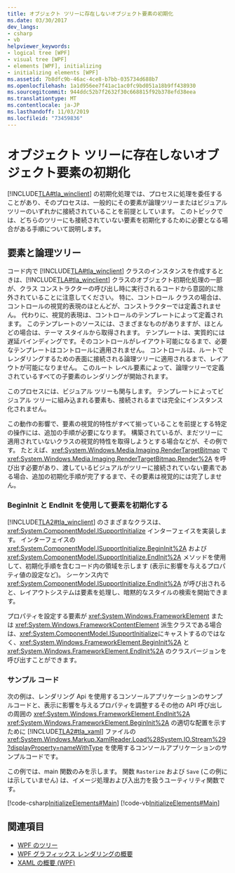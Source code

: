 ```yaml
---
title: オブジェクト ツリーに存在しないオブジェクト要素の初期化
ms.date: 03/30/2017
dev_langs:
- csharp
- vb
helpviewer_keywords:
- logical tree [WPF]
- visual tree [WPF]
- elements [WPF], initializing
- initializing elements [WPF]
ms.assetid: 7b8dfc9b-46ac-4ce8-b7bb-035734d688b7
ms.openlocfilehash: 1a1d956ee7f41ac1ac0fc9bd051a18b9ff438930
ms.sourcegitcommit: 944ddc52b7f2632f30c668815f92b378efd38eea
ms.translationtype: MT
ms.contentlocale: ja-JP
ms.lasthandoff: 11/03/2019
ms.locfileid: "73459836"
---
```

# <a name="initialization-for-object-elements-not-in-an-object-tree"></a>オブジェクト ツリーに存在しないオブジェクト要素の初期化
[!INCLUDE[TLA#tla_winclient](../../../../includes/tlasharptla-winclient-md.md)] の初期化処理では、プロセスに処理を委任することがあり、そのプロセスは、一般的にその要素が論理ツリーまたはビジュアル ツリーのいずれかに接続されていることを前提としています。 このトピックでは、どちらのツリーにも接続されていない要素を初期化するために必要となる場合がある手順について説明します。  

## <a name="elements-and-the-logical-tree"></a>要素と論理ツリー  
 コード内で [!INCLUDE[TLA#tla_winclient](../../../../includes/tlasharptla-winclient-md.md)] クラスのインスタンスを作成するときは、[!INCLUDE[TLA#tla_winclient](../../../../includes/tlasharptla-winclient-md.md)] クラスのオブジェクト初期化処理の一部が、クラス コンストラクターの呼び出し時に実行されるコードから意図的に除外されていることに注意してください。 特に、コントロール クラスの場合は、コントロールの視覚的表現のほとんどが、コンストラクターでは定義されません。 代わりに、視覚的表現は、コントロールのテンプレートによって定義されます。 このテンプレートのソースには、さまざまなものがありますが、ほとんどの場合は、テーマ スタイルから取得されます。 テンプレートは、実質的には遅延バインディングです。そのコントロールがレイアウト可能になるまで、必要なテンプレートはコントロールに適用されません。 コントロールは、ルートでレンダリングするための表面に接続される論理ツリーに適用されるまで、レイアウトが可能になりません。 このルート レベル要素によって、論理ツリーで定義されているすべての子要素のレンダリングが開始されます。  
  
 このプロセスには、ビジュアル ツリーも関与します。 テンプレートによってビジュアル ツリーに組み込まれる要素も、接続されるまでは完全にインスタンス化されません。  
  
 この動作の影響で、要素の視覚的特性がすべて揃っていることを前提とする特定の操作には、追加の手順が必要になります。 構築されているが、まだツリーに適用されていないクラスの視覚的特性を取得しようとする場合などが、その例です。 たとえば、<xref:System.Windows.Media.Imaging.RenderTargetBitmap> で <xref:System.Windows.Media.Imaging.RenderTargetBitmap.Render%2A> を呼び出す必要があり、渡しているビジュアルがツリーに接続されていない要素である場合、追加の初期化手順が完了するまで、その要素は視覚的には完了しません。  
  
### <a name="using-begininit-and-endinit-to-initialize-the-element"></a>BeginInit と EndInit を使用して要素を初期化する  
 [!INCLUDE[TLA2#tla_winclient](../../../../includes/tla2sharptla-winclient-md.md)] のさまざまなクラスは、<xref:System.ComponentModel.ISupportInitialize> インターフェイスを実装します。 インターフェイスの <xref:System.ComponentModel.ISupportInitialize.BeginInit%2A> および <xref:System.ComponentModel.ISupportInitialize.EndInit%2A> メソッドを使用して、初期化手順を含むコード内の領域を示します (表示に影響を与えるプロパティ値の設定など)。 シーケンス内で <xref:System.ComponentModel.ISupportInitialize.EndInit%2A> が呼び出されると、レイアウトシステムは要素を処理し、暗黙的なスタイルの検索を開始できます。  
  
 プロパティを設定する要素が <xref:System.Windows.FrameworkElement> または <xref:System.Windows.FrameworkContentElement> 派生クラスである場合は、<xref:System.ComponentModel.ISupportInitialize>にキャストするのではなく、<xref:System.Windows.FrameworkElement.BeginInit%2A> と <xref:System.Windows.FrameworkElement.EndInit%2A> のクラスバージョンを呼び出すことができます。  
  
### <a name="sample-code"></a>サンプル コード  
 次の例は、レンダリング Api を使用するコンソールアプリケーションのサンプルコードと、表示に影響を与えるプロパティを調整するその他の API 呼び出しの周囲の <xref:System.Windows.FrameworkElement.EndInit%2A> <xref:System.Windows.FrameworkElement.BeginInit%2A> の適切な配置を示すために [!INCLUDE[TLA2#tla_xaml](../../../../includes/tla2sharptla-xaml-md.md)] ファイルの <xref:System.Windows.Markup.XamlReader.Load%28System.IO.Stream%29?displayProperty=nameWithType> を使用するコンソールアプリケーションのサンプルコードです。  
  
 この例では、main 関数のみを示します。 関数 `Rasterize` および `Save` (この例には示していません) は、イメージ処理および入出力を扱うユーティリティ関数です。  
  
 [!code-csharp[InitializeElements#Main](~/samples/snippets/csharp/VS_Snippets_Wpf/InitializeElements/CSharp/initializeelements.cs#main)]
 [!code-vb[InitializeElements#Main](~/samples/snippets/visualbasic/VS_Snippets_Wpf/InitializeElements/VisualBasic/initializeelements.vb#main)]  
  
## <a name="see-also"></a>関連項目

- [WPF のツリー](trees-in-wpf.md)
- [WPF グラフィックス レンダリングの概要](../graphics-multimedia/wpf-graphics-rendering-overview.md)
- [XAML の概要 (WPF)](../../../desktop-wpf/fundamentals/xaml.md)
